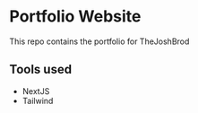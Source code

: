# Portfolio Website

This repo contains the portfolio for TheJoshBrod

## Tools used

- NextJS
- Tailwind